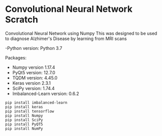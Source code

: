 <h1> Convolutional Neural Network Scratch </h1>

Convolutional Neural Network using Numpy
This was designed to be used to diagnose Alzhimer's Disease by learning from MRI scans

-Python version: Python 3.7

Packages:

- Numpy version 1.17.4
- PyQt5 version: 12.7.0
- TQDM version: 4.45.0
- Keras version 2.3.1
- SciPy version: 1.74.4
- Imbalanced-Learn version: 0.6.2


```
pip install imbalanced-learn
pip install keras
pip install tensorflow
pip install Numpy
pip install SciPy
pip install PyQT5
pip install NumPy
```
